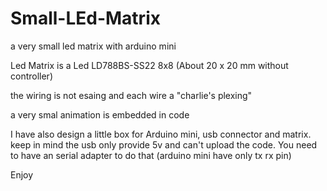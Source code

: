 # Small-LEd-Matrix
a very small led matrix with arduino mini



Led Matrix is a Led LD788BS-SS22 8x8  (About 20 x 20 mm without controller)

the wiring is not esaing and each wire a "charlie's plexing"

a very smal animation is embedded in code

I have also design a little box for Arduino mini, usb connector and matrix.
keep in mind the usb only provide 5v and can't upload the code.
You need to have an serial adapter to do that (arduino mini have only tx rx pin)

Enjoy

